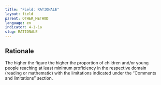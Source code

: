 ```yaml
---
title: "Field: RATIONALE"
layout: field
parent: OTHER_METHOD
language: en
indicator: 4-1-1a
slug: RATIONALE
---
```

## Rationale

The higher the figure the higher the proportion of children and/or young people reaching at least minimum proficiency in the respective domain (reading or mathematic) with the limitations indicated under the “Comments and limitations” section.